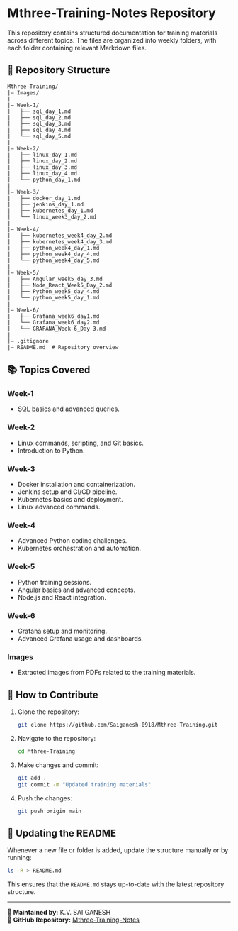 # Mthree-Training-Notes Repository

This repository contains structured documentation for training materials across different topics. The files are organized into weekly folders, with each folder containing relevant Markdown files.

## 📂 Repository Structure

```
Mthree-Training/
|— Images/
|
|— Week-1/
|   ├── sql_day_1.md
|   ├── sql_day_2.md
|   ├── sql_day_3.md
|   ├── sql_day_4.md
|   └── sql_day_5.md
|
|— Week-2/
|   ├── linux_day_1.md
|   ├── linux_day_2.md
|   ├── linux_day_3.md
|   ├── linux_day_4.md
|   └── python_day_1.md
|
|— Week-3/
|   ├── docker_day_1.md
|   ├── jenkins_day_1.md
|   ├── kubernetes_day_1.md
|   └── linux_week3_day_2.md
|
|— Week-4/
|   ├── kubernetes_week4_day_2.md
|   ├── kubernetes_week4_day_3.md
|   ├── python_week4_day_1.md
|   ├── python_week4_day_4.md
|   └── python_week4_day_5.md
|
|— Week-5/
|   ├── Angular_week5_day_3.md
|   ├── Node_React_Week5_Day_2.md
|   ├── Python_week5_day_4.md
|   └── python_week5_day_1.md
|
|— Week-6/
|   ├── Grafana_week6_day1.md
|   └── Grafana_week6_day2.md
|   └── GRAFANA_Week-6_Day-3.md
|
|— .gitignore
|— README.md  # Repository overview
```

## 📚 Topics Covered

### Week-1
- SQL basics and advanced queries.

### Week-2
- Linux commands, scripting, and Git basics.
- Introduction to Python.

### Week-3
- Docker installation and containerization.
- Jenkins setup and CI/CD pipeline.
- Kubernetes basics and deployment.
- Linux advanced commands.

### Week-4
- Advanced Python coding challenges.
- Kubernetes orchestration and automation.

### Week-5
- Python training sessions.
- Angular basics and advanced concepts.
- Node.js and React integration.

### Week-6
- Grafana setup and monitoring.
- Advanced Grafana usage and dashboards.

### Images
- Extracted images from PDFs related to the training materials.

## 🚀 How to Contribute
1. Clone the repository:
   ```sh
   git clone https://github.com/Saiganesh-0918/Mthree-Training.git
   ```
2. Navigate to the repository:
   ```sh
   cd Mthree-Training
   ```
3. Make changes and commit:
   ```sh
   git add .
   git commit -m "Updated training materials"
   ```
4. Push the changes:
   ```sh
   git push origin main
   ```

## 📌 Updating the README
Whenever a new file or folder is added, update the structure manually or by running:
```sh
ls -R > README.md
```

This ensures that the `README.md` stays up-to-date with the latest repository structure.

---

🔹 **Maintained by:** K.V. SAI GANESH  
🔹 **GitHub Repository:** [Mthree-Training-Notes](https://github.com/Saiganesh-0918/Mthree-Training-Notes.git)

